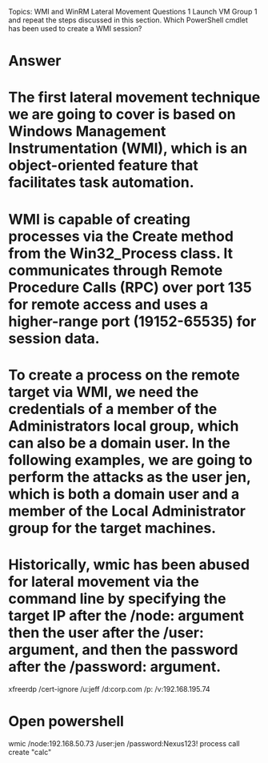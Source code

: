 Topics: WMI and WinRM Lateral Movement
Questions 1
Launch VM Group 1 and repeat the steps discussed in this section. Which PowerShell cmdlet has been used to create a WMI session?
# Answer

# The first lateral movement technique we are going to cover is based on Windows Management Instrumentation (WMI), which is an object-oriented feature that facilitates task automation.

# WMI is capable of creating processes via the Create method from the Win32_Process class. It communicates through Remote Procedure Calls (RPC) over port 135 for remote access and uses a higher-range port (19152-65535) for session data.

# To create a process on the remote target via WMI, we need the credentials of a member of the Administrators local group, which can also be a domain user. In the following examples, we are going to perform the attacks as the user jen, which is both a domain user and a member of the Local Administrator group for the target machines.

# Historically, wmic has been abused for lateral movement via the command line by specifying the target IP after the /node: argument then the user after the /user: argument, and then the password after the /password: argument.

xfreerdp /cert-ignore /u:jeff /d:corp.com /p: /v:192.168.195.74

# Open powershell 
wmic /node:192.168.50.73 /user:jen /password:Nexus123! process call create "calc"